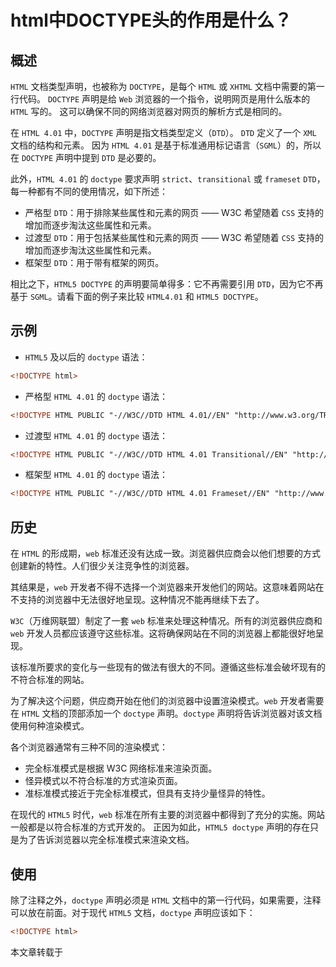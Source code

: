 # html中DOCTYPE头的作用是什么？

## 概述

`HTML` 文档类型声明，也被称为 `DOCTYPE`，是每个 `HTML` 或 `XHTML` 文档中需要的第一行代码。
`DOCTYPE` 声明是给 `Web` 浏览器的一个指令，说明网页是用什么版本的 `HTML` 写的。
这可以确保不同的网络浏览器对网页的解析方式是相同的。

在 `HTML 4.01` 中，`DOCTYPE` 声明是指文档类型定义（`DTD`）。
`DTD` 定义了一个 `XML` 文档的结构和元素。
因为 `HTML 4.01` 是基于标准通用标记语言（`SGML`）的，所以在 `DOCTYPE` 声明中提到 `DTD` 是必要的。

此外，`HTML 4.01` 的 `doctype` 要求声明 `strict`、`transitional` 或 `frameset`  `DTD`，每一种都有不同的使用情况，如下所述：

- 严格型 `DTD`：用于排除某些属性和元素的网页 —— W3C 希望随着 `CSS` 支持的增加而逐步淘汰这些属性和元素。
- 过渡型 `DTD`：用于包括某些属性和元素的网页 —— W3C 希望随着 `CSS` 支持的增加而逐步淘汰这些属性和元素。
- 框架型 `DTD`：用于带有框架的网页。

相比之下，`HTML5 DOCTYPE` 的声明要简单得多：它不再需要引用 `DTD`，因为它不再基于 `SGML`。请看下面的例子来比较 `HTML4.01` 和 `HTML5 DOCTYPE`。

## 示例

- `HTML5` 及以后的 `doctype` 语法：

```html
<!DOCTYPE html>
```

- 严格型 `HTML 4.01` 的 `doctype` 语法：

```html
<!DOCTYPE HTML PUBLIC "-//W3C//DTD HTML 4.01//EN" "http://www.w3.org/TR/html4/strict.dtd">
```

- 过渡型 `HTML 4.01` 的 `doctype` 语法：

```html
<!DOCTYPE HTML PUBLIC "-//W3C//DTD HTML 4.01 Transitional//EN" "http://www.w3.org/TR/html4/loose.dtd">
```

- 框架型 `HTML 4.01` 的 `doctype` 语法：

```html
<!DOCTYPE HTML PUBLIC "-//W3C//DTD HTML 4.01 Frameset//EN" "http://www.w3.org/TR/html4/frameset.dtd">
```

## 历史

在 `HTML` 的形成期，`web` 标准还没有达成一致。浏览器供应商会以他们想要的方式创建新的特性。人们很少关注竞争性的浏览器。

其结果是，`web` 开发者不得不选择一个浏览器来开发他们的网站。这意味着网站在不支持的浏览器中无法很好地呈现。这种情况不能再继续下去了。

`W3C`（万维网联盟）制定了一套 `web` 标准来处理这种情况。所有的浏览器供应商和 `web` 开发人员都应该遵守这些标准。这将确保网站在不同的浏览器上都能很好地呈现。

该标准所要求的变化与一些现有的做法有很大的不同。遵循这些标准会破坏现有的不符合标准的网站。

为了解决这个问题，供应商开始在他们的浏览器中设置渲染模式。`web` 开发者需要在 `HTML` 文档的顶部添加一个 `doctype` 声明。`doctype` 声明将告诉浏览器对该文档使用何种渲染模式。

各个浏览器通常有三种不同的渲染模式：

- 完全标准模式是根据 W3C 网络标准来渲染页面。
- 怪异模式以不符合标准的方式渲染页面。
- 准标准模式接近于完全标准模式，但具有支持少量怪异的特性。

在现代的 `HTML5` 时代，`web` 标准在所有主要的浏览器中都得到了充分的实施。网站一般都是以符合标准的方式开发的。
正因为如此，`HTML5 doctype` 声明的存在只是为了告诉浏览器以完全标准模式来渲染文档。

## 使用

除了注释之外，`doctype` 声明必须是 `HTML` 文档中的第一行代码，如果需要，注释可以放在前面。对于现代 `HTML5` 文档，`doctype` 声明应该如下：

```html
<!DOCTYPE html>
```

<vPageTips :links="[
        {text: 'HTML 中的 DOCTYPE 声明是什么？', link: 'https://www.freecodecamp.org/chinese/news/what-is-the-doctype-declaration-in-html/'}
    ]">
    本文章转载于
</vPageTips>
